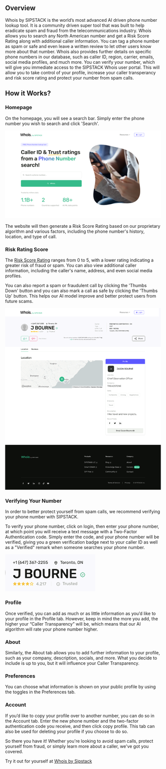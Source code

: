 ## Overview ##

Whois by SIPSTACK is the world’s most advanced AI driven phone number lookup tool. It is a community driven super tool that was built to help eradicate spam and fraud from the telecommunications industry. Whois allows you to search any North American number and get a Risk Score Rating along with additional caller information. You can tag a phone number as spam or safe and even leave a written review to let other users know more about that number. Whois also provides further details on specific phone numbers in our database, such as caller ID, region, carrier, emails, social media profiles, and much more. You can verify your number, which will give you immediate access to the SIPSTACK Whois user portal. This will allow you to take control of your profile, increase your caller transperancy and risk score rating and protect your number from spam calls.

## How it Works?

### Homepage

On the homepage, you will see a search bar. Simply enter the phone number you wish to search and click 'Search'. 

![Whois by SIPSTACK homepage.](./whois_home.png 'Whois Home Page')

The website will then generate a Risk Score Rating based on our proprietary algorithm and various factors, including the phone number's history, location, and type of call.

### Risk Rating Score

The [Risk Score Rating](https://www.sipstack.com/resources/knowledge-base/general/risk-score/) ranges from 0 to 5, with a lower rating indicating a greater risk of fraud or spam. You can also view additional caller information, including the caller's name, address, and even social media profiles.

You can also report a spam or fraudulent call by clicking the 'Thumbs Down' button and you can also mark a call as safe by clicking the 'Thumbs Up' button. This helps our AI model improve and better protect users from future scams.
 
![Whois Search](./Whois_Search.png 'Whois Search Page')

### Verifying Your Number

In order to better protect yourself from spam calls, we recommend verifying your phone number with SIPSTACK.

To verify your phone number, click on login, then enter your phone number, at which point you will receive a text message with a Two-Factor Authentication code. Simply enter the code, and your phone number will be verified, giving you a green verification badge next to your caller ID as well as a "Verified" remark when someone searches your phone number.

![Verified Badge](./whois_verified_badge.png 'verified badge')
 
### Profile

Once verified, you can add as much or as little information as you’d like to your profile in the Profile tab. However, keep in mind the more you add, the higher your “Caller Transparency” will be, which means that our AI algorithm will rate your phone number higher. 
 
### About

Similarly, the About tab allows you to add further information to your profile, such as your company, description, socials, and more. What you decide to include is up to you, but it will influence your Caller Transparency. 
 

### Preferences

You can choose what information is shown on your public profile by using the toggles in the Preferences tab.
 

### Account

If you’d like to copy your profile over to another number, you can do so in the Account tab. Enter the new phone number and the two-factor authentication code you receive, and then click copy profile.
This tab can also be used for deleting your profile if you choose to do so. 
 
So there you have it! Whether you're looking to avoid spam calls, protect yourself from fraud, or simply learn more about a caller, we've got you covered.

Try it out for yourself at [Whois by Sipstack](https://whois.sipstack.com)
